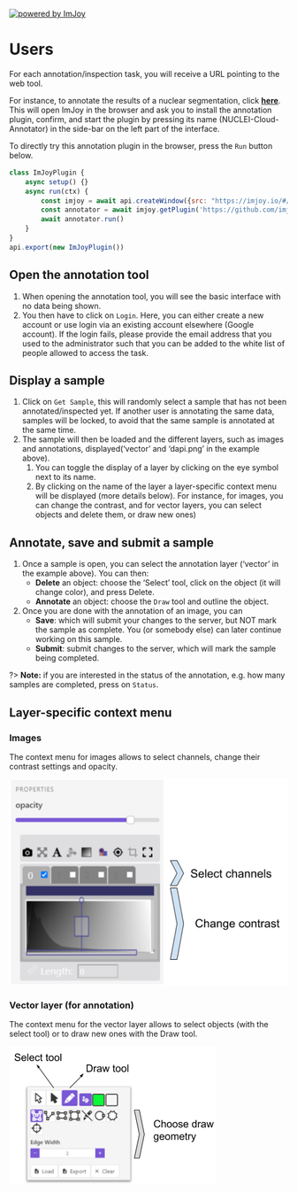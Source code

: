[![powered by ImJoy](https://imjoy.io/static/badge/powered-by-imjoy-badge.svg)](https://imjoy.io/)

# Users

For each annotation/inspection task, you will receive a URL pointing to the web tool.

For instance, to annotate the results of a nuclear segmentation, click [**here**](https://imjoy.io/#/app?w=cloud-annotation&plugin=imjoy-team/imjoy-cloud-annotation:Nuclei-Cloud-Annotator@stable&upgrade=1). This will open ImJoy in the browser and ask you to install the annotation plugin, confirm, and start the plugin by pressing its name (NUCLEI-Cloud-Annotator) in the side-bar on the left part of the interface.

To directly try this annotation plugin in the browser, press the `Run` button below.

<!-- ImJoyPlugin: { "type": "web-worker", "hide_code_block": true} -->
```js
class ImJoyPlugin {
    async setup() {}
    async run(ctx) {
        const imjoy = await api.createWindow({src: "https://imjoy.io/#/app?w=sandbox", name: "ImJoy"})
        const annotator = await imjoy.getPlugin('https://github.com/imjoy-team/imjoy-cloud-annotation/blob/main/imjoy-plugins/ImJoy-Cloud-Annotator.imjoy.html')
        await annotator.run()
    }
}
api.export(new ImJoyPlugin())
```

## Open the annotation tool

1. When opening the annotation tool, you will see the basic interface with no data being shown.
2. You then have to click on `Login`. Here, you can either create a new account or use login via an existing account elsewhere (Google account). If the login fails, please provide the email address that you used to the administrator such that you can be added to the white list of people allowed to access the task.

## Display a sample

1. Click on `Get Sample`, this will randomly select a sample that has not been annotated/inspected yet. If another user is annotating the same data, samples will be locked, to avoid that the same sample is annotated at the same time.
2. The sample will then be loaded and the different layers, such as images and annotations, displayed(‘vector’ and ‘dapi.png’ in the example above).
    1. You can toggle the display of a layer by clicking on the eye symbol next to its name.
    2. By clicking on the name of the layer a layer-specific context menu will be displayed (more details below). For instance, for images, you can change the contrast, and for vector layers, you can select objects and delete them, or draw new ones)

## Annotate, save and submit a sample

1. Once a sample is open, you can select the annotation layer (‘vector’ in the example above). You can then:
    * **Delete** an object: choose the ‘Select’ tool, click on the object (it will change color), and press Delete.
    * **Annotate** an object: choose the `Draw` tool and outline the object. 
2. Once you are done with the annotation of an image, you can
    * **Save**: which will submit your changes to the server, but NOT mark the sample as complete. You (or somebody else) can later continue working on this sample.
    * **Submit**: submit changes to the server, which will mark the sample being completed.

?> __Note:__ if you are interested in the status of the annotation, e.g. how many samples are completed, press on `Status`.

## Layer-specific context menu

### Images

The context menu for images allows to select channels, change their contrast settings and opacity.

![kaibu-image-menu.png](assets/kaibu-image-menu.png ':size=400')

### Vector layer (for annotation)
The context menu for the vector layer allows to select objects (with the select tool) or to draw new ones with the Draw tool.

![kaibu-vector-menu.png](assets/kaibu-vector-menu.png ':size=400')